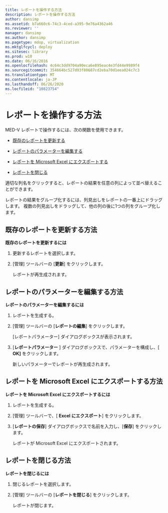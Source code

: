 ```yaml
---
title: レポートを操作する方法
description: レポートを操作する方法
author: dansimp
ms.assetid: b7a660c6-74c3-4ced-a395-9e76a4362a46
ms.reviewer: ''
manager: dansimp
ms.author: dansimp
ms.pagetype: mdop, virtualization
ms.mktglfcycl: deploy
ms.sitesec: library
ms.prod: w10
ms.date: 06/16/2016
ms.openlocfilehash: 4c64c3dd9704a90eca6e895eac4e3fd44e9989f4
ms.sourcegitcommit: 354664bc527d93f80687cd2eba70d1eea024c7c3
ms.translationtype: MT
ms.contentlocale: ja-JP
ms.lasthandoff: 06/26/2020
ms.locfileid: "10823754"
---
```

# レポートを操作する方法


MED-V レポートで操作するには、次の関数を使用できます。

-   [既存のレポートを更新する](#bkmk-howtorefreshanexistingreport)

-   [レポートのパラメーターを編集する](#bkmk-howtoeditreportparameters)

-   [レポートを Microsoft Excel にエクスポートする](#bkmk-howtoexportareporttoexcel)

-   [レポートを閉じる](#bkmk-howtocoseareport)

適切な列名をクリックすると、レポートの結果を任意の列によって並べ替えることができます。

レポートの結果をグループ化するには、列見出しをレポートの一番上にドラッグします。 複数の列見出しをドラッグして、他の列の後に1つの列をグループ化します。

## <a href="" id="bkmk-howtorefreshanexistingreport"></a>既存のレポートを更新する方法


**既存のレポートを更新するには**

1.  更新するレポートを選択します。

2.  [管理] ツールバーの [**更新**] をクリックします。

    レポートが再生成されます。

## <a href="" id="bkmk-howtoeditreportparameters"></a>レポートのパラメーターを編集する方法


**レポートのパラメーターを編集するには**

1.  レポートを生成する。

2.  [管理] ツールバーの [**レポートの編集**] をクリックします。

    [レポートパラメーター] ダイアログボックスが表示されます。

3.  [**レポートパラメーター** ] ダイアログボックスで、パラメーターを構成し、[ **OK]** をクリックします。

    新しいパラメーターでレポートが再生成されます。

## <a href="" id="bkmk-howtoexportareporttoexcel"></a>レポートを Microsoft Excel にエクスポートする方法


**レポートを Microsoft Excel にエクスポートするには**

1.  レポートを生成する。

2.  [管理] ツールバーで、[ **Excel にエクスポート**] をクリックします。

3.  [**レポートの保存**] ダイアログボックスで名前を入力し、[**保存**] をクリックします。

    レポートが Microsoft Excel にエクスポートされます。

## <a href="" id="bkmk-howtocoseareport"></a>レポートを閉じる方法


**レポートを閉じるには**

1.  閉じるレポートを選択します。

2.  [管理] ツールバーの [**レポートを閉じる**] をクリックします。

    レポートが閉じます。

 

 





